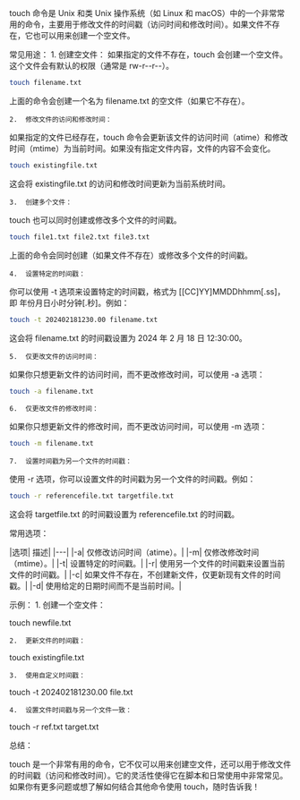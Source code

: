 touch 命令是 Unix 和类 Unix 操作系统（如 Linux 和 macOS）中的一个非常常用的命令，主要用于修改文件的时间戳（访问时间和修改时间）。如果文件不存在，它也可以用来创建一个空文件。

常见用途：
	1.	创建空文件：
如果指定的文件不存在，touch 会创建一个空文件。这个文件会有默认的权限（通常是 rw-r--r--）。
```sh
touch filename.txt
```
上面的命令会创建一个名为 filename.txt 的空文件（如果它不存在）。

	2.	修改文件的访问和修改时间：
如果指定的文件已经存在，touch 命令会更新该文件的访问时间（atime）和修改时间（mtime）为当前时间。如果没有指定文件内容，文件的内容不会变化。
```sh
touch existingfile.txt
```
这会将 existingfile.txt 的访问和修改时间更新为当前系统时间。

	3.	创建多个文件：
touch 也可以同时创建或修改多个文件的时间戳。
```sh
touch file1.txt file2.txt file3.txt
```
上面的命令会同时创建（如果文件不存在）或修改多个文件的时间戳。

	4.	设置特定的时间戳：
你可以使用 -t 选项来设置特定的时间戳，格式为 [[CC]YY]MMDDhhmm[.ss]，即 年份月日小时分钟[.秒]。例如：
```sh
touch -t 202402181230.00 filename.txt
```
这会将 filename.txt 的时间戳设置为 2024 年 2 月 18 日 12:30:00。

	5.	仅更改文件的访问时间：
如果你只想更新文件的访问时间，而不更改修改时间，可以使用 -a 选项：
```sh
touch -a filename.txt
```

	6.	仅更改文件的修改时间：
如果你只想更新文件的修改时间，而不更改访问时间，可以使用 -m 选项：
```sh
touch -m filename.txt
```

	7.	设置时间戳为另一个文件的时间戳：
使用 -r 选项，你可以设置文件的时间戳为另一个文件的时间戳。例如：
```sh
touch -r referencefile.txt targetfile.txt
```
这会将 targetfile.txt 的时间戳设置为 referencefile.txt 的时间戳。

常用选项：

|选项|	描述|
|---|
|-a|	仅修改访问时间（atime）。|
|-m|	仅修改修改时间（mtime）。|
|-t|	设置特定的时间戳。|
|-r|	使用另一个文件的时间戳来设置当前文件的时间戳。|
|-c|	如果文件不存在，不创建新文件，仅更新现有文件的时间戳。|
|-d|	使用给定的日期时间而不是当前时间。|

示例：
	1.	创建一个空文件：

touch newfile.txt


	2.	更新文件的时间戳：

touch existingfile.txt


	3.	使用自定义时间戳：

touch -t 202402181230.00 file.txt


	4.	设置文件时间戳与另一个文件一致：

touch -r ref.txt target.txt



总结：

touch 是一个非常有用的命令，它不仅可以用来创建空文件，还可以用于修改文件的时间戳（访问和修改时间）。它的灵活性使得它在脚本和日常使用中非常常见。如果你有更多问题或想了解如何结合其他命令使用 touch，随时告诉我！